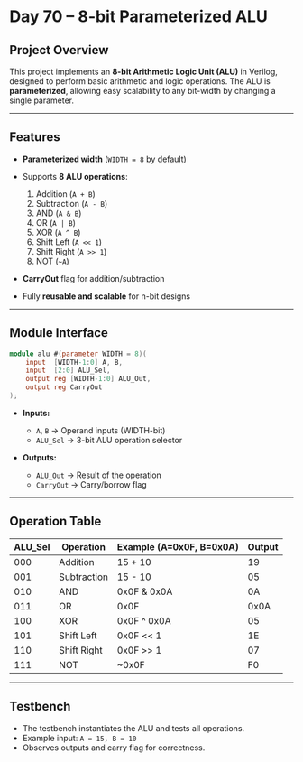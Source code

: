# Day 70 – 8-bit Parameterized ALU

## **Project Overview**

This project implements an **8-bit Arithmetic Logic Unit (ALU)** in Verilog, designed to perform basic arithmetic and logic operations. The ALU is **parameterized**, allowing easy scalability to any bit-width by changing a single parameter.

---

## **Features**

* **Parameterized width** (`WIDTH = 8` by default)
* Supports **8 ALU operations**:

  1. Addition (`A + B`)
  2. Subtraction (`A - B`)
  3. AND (`A & B`)
  4. OR (`A | B`)
  5. XOR (`A ^ B`)
  6. Shift Left (`A << 1`)
  7. Shift Right (`A >> 1`)
  8. NOT (`~A`)
* **CarryOut** flag for addition/subtraction
* Fully **reusable and scalable** for n-bit designs

---

## **Module Interface**

```verilog
module alu #(parameter WIDTH = 8)(
    input  [WIDTH-1:0] A, B,
    input  [2:0] ALU_Sel,
    output reg [WIDTH-1:0] ALU_Out,
    output reg CarryOut
);
```

* **Inputs:**

  * `A`, `B` → Operand inputs (WIDTH-bit)
  * `ALU_Sel` → 3-bit ALU operation selector

* **Outputs:**

  * `ALU_Out` → Result of the operation
  * `CarryOut` → Carry/borrow flag

---

## **Operation Table**

| ALU_Sel | Operation   | Example (A=0x0F, B=0x0A) | Output |
| ------- | ----------- | ------------------------ | ------ |
| 000     | Addition    | 15 + 10                  | 19     |
| 001     | Subtraction | 15 - 10                  | 05     |
| 010     | AND         | 0x0F & 0x0A              | 0A     |
| 011     | OR          | 0x0F | 0x0A              | 0F     |
| 100     | XOR         | 0x0F ^ 0x0A              | 05     |
| 101     | Shift Left  | 0x0F << 1                | 1E     |
| 110     | Shift Right | 0x0F >> 1                | 07     |
| 111     | NOT         | ~0x0F                    | F0     |

---

## **Testbench**

* The testbench instantiates the ALU and tests all operations.
* Example input: `A = 15, B = 10`
* Observes outputs and carry flag for correctness.

